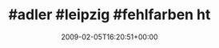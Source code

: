 ---
retweeted: false
source: <a href="http://twitter.com" rel="nofollow">Twitter Web Client</a>
entities:
  hashtags:
  - text: adler
    indices:
    - '0'
    - '6'
  - text: leipzig
    indices:
    - '7'
    - '15'
  - text: fehlfarben
    indices:
    - '16'
    - '27'
  symbols: []
  user_mentions: []
  urls: []
display_text_range:
- '0'
- '55'
favorite_count: '0'
id_str: '1180133505'
truncated: false
retweet_count: '0'
id: '1180133505'
created_at: Thu Feb 05 16:20:51 +0000 2009
favorited: false
full_text: "#adler #leipzig #fehlfarben  http://phodroid.com/t32g4a"
lang: qme
tags:
- adler
- leipzig
- fehlfarben
- pesos:twitter
date: '2009-02-05T16:20:51+00:00'
src: https://twitter.com/bascht/status/1180133505
original_url: https://twitter.com/bascht/status/1180133505
type: twitter_tweet
text: "#adler #leipzig #fehlfarben  http://phodroid.com/t32g4a"
title: "#adler #leipzig #fehlfarben  ht"

---